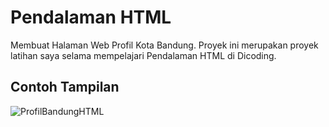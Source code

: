 # Pendalaman HTML
Membuat Halaman Web Profil Kota Bandung. Proyek ini merupakan proyek latihan saya selama mempelajari Pendalaman HTML di Dicoding.

## Contoh Tampilan
![ProfilBandungHTML](https://github.com/dapraws/WebProgrammingBasics-Repository/assets/122019775/487fc509-dbb5-446f-8c30-a5d9f1da18ba)

